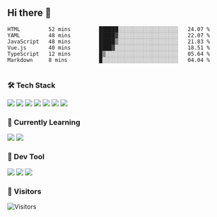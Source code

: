 ## Hi there 👋

<table>
<!--START_SECTION:waka-->

```text
HTML         52 mins         ██████░░░░░░░░░░░░░░░░░░░   24.07 %
YAML         48 mins         █████▓░░░░░░░░░░░░░░░░░░░   22.07 %
JavaScript   48 mins         █████▒░░░░░░░░░░░░░░░░░░░   21.83 %
Vue.js       40 mins         ████▓░░░░░░░░░░░░░░░░░░░░   18.51 %
TypeScript   12 mins         █▒░░░░░░░░░░░░░░░░░░░░░░░   05.64 %
Markdown     8 mins          █░░░░░░░░░░░░░░░░░░░░░░░░   04.04 %
```

<!--END_SECTION:waka-->
</table>

### 🛠 Tech Stack

![](https://img.shields.io/badge/HTML5-black?style=flat&logo=html5)
![](https://img.shields.io/badge/CSS3-black?style=flat&logo=css3)
![](https://img.shields.io/badge/Javascript-black?style=flat&logo=javascript)
![](https://img.shields.io/badge/Vue-black?style=flat&logo=vuedotjs)
![](https://img.shields.io/badge/node.js-black?style=flat&logo=nodedotjs)
![](https://img.shields.io/badge/MangoDB-black?style=flat&logo=mongodb)
![](https://img.shields.io/badge/MySQL-black?style=flat&logo=mysql)

### 📖 Currently Learning

![](https://img.shields.io/badge/TypeScript-black?style=flat&logo=typescript)
![](https://img.shields.io/badge/React-black?style=flat&logo=react)

### 📏 Dev Tool

<!-- <img src="https://media.giphy.com/media/SWoSkN6DxTszqIKEqv/giphy.gif" align="right" height="275" /> -->
![](https://img.shields.io/badge/Editor-VSCode-blue?style=flat-square&logo=visual-studio-code&logoColor=blue)
![](https://img.shields.io/badge/IDE-WebStorm-orange?style=flat-square&logo=webstorm&logoColor=white)
![](https://img.shields.io/badge/API-Postman-blue?style=flat-square&logo=postman&logoColor=orange)

### 🔆 Visitors
![Visitors](https://count.getloli.com/get/@imxxxx?theme=rule34)

